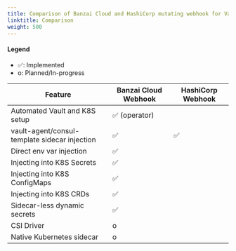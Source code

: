 ```yaml
---
title: Comparison of Banzai Cloud and HashiCorp mutating webhook for Vault
linktitle: Comparison
weight: 500
---
```


#### Legend

- &#9989;: Implemented
- o: Planned/In-progress

| Feature    | Banzai Cloud Webhook | HashiCorp Webhook |
|------------|----------------------|-------------------|
| Automated Vault and K8S setup | &#9989; (operator) |     |
| vault-agent/consul-template sidecar injection | &#9989; | &#9989; |
| Direct env var injection      | &#9989; |   |
| Injecting into K8S Secrets    | &#9989; |   |
| Injecting into K8S ConfigMaps | &#9989; |   |
| Injecting into K8S CRDs | &#9989; |   |
| Sidecar-less dynamic secrets  | &#9989; |   |
| CSI Driver                    | o |   |
| Native Kubernetes sidecar     | o |   |
